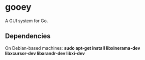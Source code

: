 # gooey
A GUI system for Go.

## Dependencies
On Debian-based machines: **sudo apt-get install libxinerama-dev libxcursor-dev libxrandr-dev libxi-dev**
